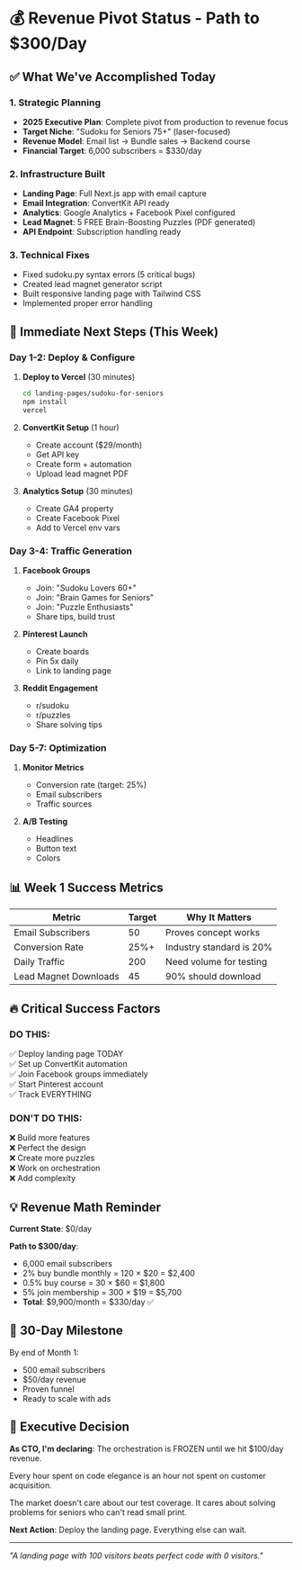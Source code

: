 # 💰 Revenue Pivot Status - Path to $300/Day

## ✅ What We've Accomplished Today

### 1. Strategic Planning
- **2025 Executive Plan**: Complete pivot from production to revenue focus
- **Target Niche**: "Sudoku for Seniors 75+" (laser-focused)
- **Revenue Model**: Email list → Bundle sales → Backend course
- **Financial Target**: 6,000 subscribers = $330/day

### 2. Infrastructure Built
- **Landing Page**: Full Next.js app with email capture
- **Email Integration**: ConvertKit API ready
- **Analytics**: Google Analytics + Facebook Pixel configured
- **Lead Magnet**: 5 FREE Brain-Boosting Puzzles (PDF generated)
- **API Endpoint**: Subscription handling ready

### 3. Technical Fixes
- Fixed sudoku.py syntax errors (5 critical bugs)
- Created lead magnet generator script
- Built responsive landing page with Tailwind CSS
- Implemented proper error handling

## 🚀 Immediate Next Steps (This Week)

### Day 1-2: Deploy & Configure
1. **Deploy to Vercel** (30 minutes)
   ```bash
   cd landing-pages/sudoku-for-seniors
   npm install
   vercel
   ```

2. **ConvertKit Setup** (1 hour)
   - Create account ($29/month)
   - Get API key
   - Create form + automation
   - Upload lead magnet PDF

3. **Analytics Setup** (30 minutes)
   - Create GA4 property
   - Create Facebook Pixel
   - Add to Vercel env vars

### Day 3-4: Traffic Generation
1. **Facebook Groups**
   - Join: "Sudoku Lovers 60+"
   - Join: "Brain Games for Seniors"
   - Join: "Puzzle Enthusiasts"
   - Share tips, build trust

2. **Pinterest Launch**
   - Create boards
   - Pin 5x daily
   - Link to landing page

3. **Reddit Engagement**
   - r/sudoku
   - r/puzzles
   - Share solving tips

### Day 5-7: Optimization
1. **Monitor Metrics**
   - Conversion rate (target: 25%)
   - Email subscribers
   - Traffic sources

2. **A/B Testing**
   - Headlines
   - Button text
   - Colors

## 📊 Week 1 Success Metrics

| Metric | Target | Why It Matters |
|--------|--------|----------------|
| Email Subscribers | 50 | Proves concept works |
| Conversion Rate | 25%+ | Industry standard is 20% |
| Daily Traffic | 200 | Need volume for testing |
| Lead Magnet Downloads | 45 | 90% should download |

## 🔥 Critical Success Factors

### DO THIS:
✅ Deploy landing page TODAY  
✅ Set up ConvertKit automation  
✅ Join Facebook groups immediately  
✅ Start Pinterest account  
✅ Track EVERYTHING  

### DON'T DO THIS:
❌ Build more features  
❌ Perfect the design  
❌ Create more puzzles  
❌ Work on orchestration  
❌ Add complexity  

## 💡 Revenue Math Reminder

**Current State**: $0/day

**Path to $300/day**:
- 6,000 email subscribers
- 2% buy bundle monthly = 120 × $20 = $2,400
- 0.5% buy course = 30 × $60 = $1,800
- 5% join membership = 300 × $19 = $5,700
- **Total**: $9,900/month = $330/day ✅

## 🎯 30-Day Milestone

By end of Month 1:
- 500 email subscribers
- $50/day revenue
- Proven funnel
- Ready to scale with ads

## 🚨 Executive Decision

**As CTO, I'm declaring**: The orchestration is FROZEN until we hit $100/day revenue.

Every hour spent on code elegance is an hour not spent on customer acquisition.

The market doesn't care about our test coverage. It cares about solving problems for seniors who can't read small print.

**Next Action**: Deploy the landing page. Everything else can wait.

---

*"A landing page with 100 visitors beats perfect code with 0 visitors."*